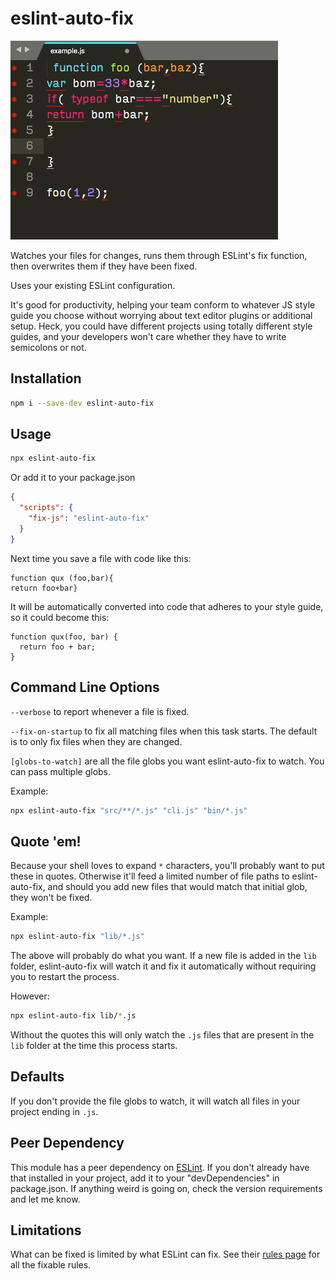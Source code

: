 # eslint-auto-fix

![example usage with a text editor](https://raw.githubusercontent.com/Pilatch/eslint-auto-fix/master/readme-stuff/text-editor-example.png)

Watches your files for changes, runs them through ESLint's fix function, then overwrites them if they have been fixed.

Uses your existing ESLint configuration.

It's good for productivity, helping your team conform to whatever JS style guide you choose without worrying about text editor plugins or additional setup. Heck, you could have different projects using totally different style guides, and your developers won't care whether they have to write semicolons or not.

## Installation

```bash
npm i --save-dev eslint-auto-fix
```

## Usage

```bash
npx eslint-auto-fix
```

Or add it to your package.json

```json
{
  "scripts": {
    "fix-js": "eslint-auto-fix"
  }
}
```

Next time you save a file with code like this:

    function qux (foo,bar){
    return foo+bar}

It will be automatically converted into code that adheres to your style guide, so it could become this:

    function qux(foo, bar) {
      return foo + bar;
    }

## Command Line Options

`--verbose` to report whenever a file is fixed.

`--fix-on-startup` to fix all matching files when this task starts. The default is to only fix files when they are changed.

`[globs-to-watch]` are all the file globs you want eslint-auto-fix to watch. You can pass multiple globs.

Example:

```bash
npx eslint-auto-fix "src/**/*.js" "cli.js" "bin/*.js"
```

## Quote 'em!

Because your shell loves to expand `*` characters, you'll probably want to put these in quotes. Otherwise it'll feed a limited number of file paths to eslint-auto-fix, and should you add new files that would match that initial glob, they won't be fixed.

Example:

```bash
npx eslint-auto-fix "lib/*.js"
```

The above will probably do what you want. If a new file is added in the `lib` folder, eslint-auto-fix will watch it and fix it automatically without requiring you to restart the process.

However:

```bash
npx eslint-auto-fix lib/*.js
```

Without the quotes this will only watch the `.js` files that are present in the `lib` folder at the time this process starts.

## Defaults

If you don't provide the file globs to watch, it will watch all files in your project ending in `.js`.

## Peer Dependency

This module has a peer dependency on [ESLint](https://www.npmjs.com/package/gulp-eslint). If you don't already have that installed in your project, add it to your "devDependencies" in package.json. If anything weird is going on, check the version requirements and let me know.

## Limitations

What can be fixed is limited by what ESLint can fix. See their [rules page](https://eslint.org/docs/rules/) for all the fixable rules.

